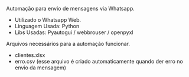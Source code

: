 Automação para envio de mensagens via Whatsapp.

 - Utilizado o Whatsapp Web.
 - Linguagem Usada: Python
 - Libs Usadas: Pyautogui / webbrouser / openpyxl

Arquivos necessários para a automação funcionar.
 - clientes.xlsx
 - erro.csv (esse arquivo é criado automaticamente quando der erro no envio da mensagem)

